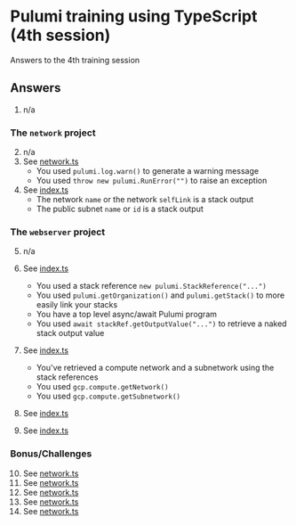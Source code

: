 # Pulumi training using TypeScript (4th session)

Answers to the 4th training session

## Answers

1. n/a

### The `network` project

2. n/a
3. See [network.ts](./network/components/gcp/network.ts)
   - You used `pulumi.log.warn()` to generate a warning message
   - You used `throw new pulumi.RunError("")` to raise an exception
4. See [index.ts](./network/index.ts)
   - The network `name` or the network `selfLink` is a stack output
   - The public subnet `name` or `id` is a stack output

### The `webserver` project

5. n/a
6. See [index.ts](./webserver/index.ts)
   - You used a stack reference `new pulumi.StackReference("...")`
   - You used `pulumi.getOrganization()` and `pulumi.getStack()` to more easily link your stacks
   - You have a top level async/await Pulumi program
   - You used `await stackRef.getOutputValue("...")` to retrieve a naked stack output value

7. See [index.ts](./webserver/index.ts)
   - You've retrieved a compute network and a subnetwork using the stack references
   - You used `gcp.compute.getNetwork()`
   - You used `gcp.compute.getSubnetwork()`
8. See [index.ts](./webserver/index.ts)
9. See [index.ts](./webserver/index.ts)

### Bonus/Challenges

10. See [network.ts](./network/components/gcp/network.ts)
11. See [network.ts](./network/components/gcp/network.ts)
12. See [network.ts](./network/components/gcp/network.ts)
13. See [network.ts](./network/components/gcp/network.ts)
14. See [network.ts](./network/components/gcp/network.ts)

